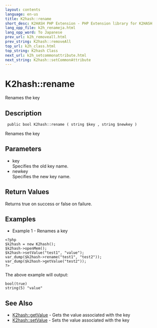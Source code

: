 ```yaml
---
layout: contents
language: en-us
title: K2hash::rename
short_desc: K2HASH PHP Extension - PHP Extension library for K2HASH
lang_opp_file: k2h_renameja.html
lang_opp_word: To Japanese
prev_url: k2h_removeall.html
prev_string: K2hash::removeAll
top_url: k2h_class.html
top_string: K2hash Class
next_url: k2h_setcommonattribute.html
next_string: K2hash::setCommonAttribute
---
```


# K2hash::rename
Renames the key

## Description
```
 public bool K2hash::rename ( string $key , string $newkey )
```
Renames the key

## Parameters
- key  
Specifies the old key name.
- newkey  
Specifies the new key name.

## Return Values
Returns true on success or false on failure.

## Examples
- Example 1 - Renames a key
```
<?php
$k2hash = new K2hash();
$k2hash->openMem();
$k2hash->setValue("test1", "value");
var_dump($k2hash->rename("test1", "test2"));
var_dump($k2hash->getValue("test2"));
?>
```
The above example will output:
```
bool(true)
string(5) "value"
```

## See Also
- [K2hash::getValue](k2h_getvalue.html) - Gets the value associated with the key
- [K2hash::setValue](k2h_setvalue.html) - Sets the value associated with the key
